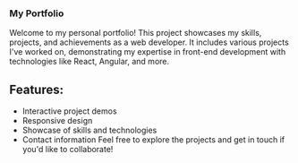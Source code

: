 ### My Portfolio
Welcome to my personal portfolio! This project showcases my skills, projects, and achievements as a web developer. It includes various projects I've worked on, demonstrating my expertise in front-end development with technologies like React, Angular, and more.

## Features:
- Interactive project demos
- Responsive design
- Showcase of skills and technologies
- Contact information
Feel free to explore the projects and get in touch if you'd like to collaborate!
